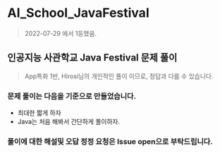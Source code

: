 # AI_School_JavaFestival
> 2022-07-29 에서 1등했음.
## 인공지능 사관학교 Java Festival 문제 풀이
> App특화 1반, Hirosi님의 개인적인 풀이 이므로, 정답과 다를 수 있습니다.
### 문제 풀이는 다음을 기준으로 만들었습니다.
- 최대한 짧게 하자
- Java는 처음 해봐서 간단하게 풀이하자.
### 풀이에 대한 해설및 오답 정정 요청은 Issue open으로 부탁드립니다.

